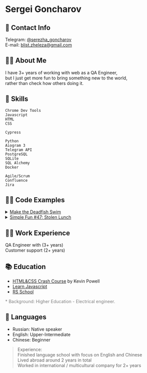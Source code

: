 # Sergei Goncharov

## 📲 Contact Info

Telegram: [@serezha_goncharov](https://t.me/serezha_goncharov)  
E-mail: [blist.zheleza@gmail.com](mailto:blist.zheleza@gmail.com)

## 🙋‍♂️ About Me

I have 3+ years of working with web as a QA Engineer,  
but I just get more fun to bring something new to the world,  
rather than check how others doing it.

## 💪 Skills

`Chrome Dev Tools`  
`Javascript`  
`HTML`  
`CSS`

`Cypress`

`Python`  
`Aiogram 3`  
`Telegram API`  
`PostgreSQL`  
`SQLite`  
`SQL Alchemy`  
`Docker`

`Agile/Scrum`  
`Confluence`  
`Jira`

## 👨‍💻 Code Examples

<details>
<summary>
	<a href="https://www.codewars.com/kata/51e0007c1f9378fa810002a9">Make the Deadfish Swim</a>
</summary>

```javascript
/**
 * Parser to interpret and execute the Deadfish language.
 *
 * It uses four single-character commands:
 * i: Increment the value
 * d: Decrement the value
 * s: Square the value
 * o: Output the value to a result array
 * All other instructions are no-ops and have no effect.
 *
 * Examples
 * parse("iiisdoso") should return numbers [8, 64].
 * parse("iiisdosodddddiso") should return numbers [8, 64, 3600].
 *
 * @param data - string with coded message
 * @type {(data: string) => Array}
 * @returns {Array}
 */
function parse(data) {
	const result = [];
	let counter = 0;
	const commands = data.split('');

	commands.forEach(command => {
		if (command === 'i') {
			counter = counter + 1;
		}
		if (command === 'o') {
			result.push(counter);
		}
		if (command === 's') {
			counter = counter ** 2;
		}
		if (command === 'd') {
			counter = counter - 1;
		}
	});

	return result;
}
```

</details>

<details>
	<summary>
		<a href="https://www.codewars.com/kata/58884a65f06a3d3bef000049">Simple Fun #47: Stolen Lunch</a>
	</summary>

```javascript
/**
 * Decoding message (note).
 * Decodes numbers into string and vice versa based on the rule below:
 *
 * Digit 0 is replaced with 'a',
 * 1 is replaced with 'b'
 * and so on, with digit 9 replaced by 'j'.
 *
 * @param note - string with coded message
 * @type {(note: string) => string}
 * @returns {string}
 */
function stolenLunch(note) {

	const noteArray = note.split('');
	const cipherMap = {
		"0": "a",
		"1": "b",
		"2": "c",
		"3": "d",
		"4": "e",
		"5": "f",
		"6": "g",
		"7": "h",
		"8": "i",
		"9": "j",
	};


	for (let i = 0; i < noteArray.length; i++) {
		// check if we have coded character in the note
		if (noteArray[i] in cipherMap) {
			// replace digit with corresponding letter
			noteArray[i] = cipherMap[noteArray[i]];

		}
		// check if we have decoded character in the note
		else if (Object.values(cipherMap).includes(noteArray[i])) {
			// replace letter with corresponding digit
			noteArray[i] = Object.keys(cipherMap).find(key => cipherMap[key] === noteArray[i]);

		}
	}

	return noteArray.join("");
}
```

</details>

## 👨‍🚀 Work Experience

QA Engineer with (3+ years)  
Customer support (2+ years)

## 📚 Education

- [HTML&CSS Crash Course](https://v2.scrimba.com/html-css-crash-course-c02l) by Kevin Powell
- [Learn Javascript](https://learn.javascript.ru/)
- [RS School](https://rs.school/courses/javascript-ru)

<span style="color:gray">* Background: Higher Education - Electrical engineer.</span>

## 🙊 Languages

- Russian: Native speaker
- English: Upper-Intermediate
- Chinese: Beginner

> Experience:   
> Finished language school with focus on English and Chinese  
> Lived abroad around 2 years in total  
> Worked in international / multicultural company for 2+ years
